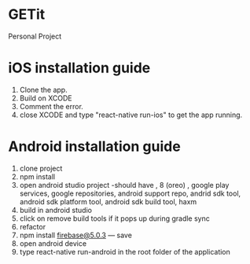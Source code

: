 # GETit
Personal Project

# iOS installation guide

1. Clone the app.
2. Build on XCODE
3. Comment the error.
4. close XCODE and type "react-native run-ios" to get the app running.

# Android installation guide

1. clone project
2. npm install
3. open android studio project
	-should have , 8 (oreo) , google play services, 	google repositories, android support repo, 	andrid sdk tool, android sdk platform tool, 		android sdk build tool, haxm
3. build in android studio
4. click on remove build tools if it pops up during gradle sync
5. refactor
6. npm install firebase@5.0.3 — save
7. open android device
8. type react-native run-android in the root folder of the application
